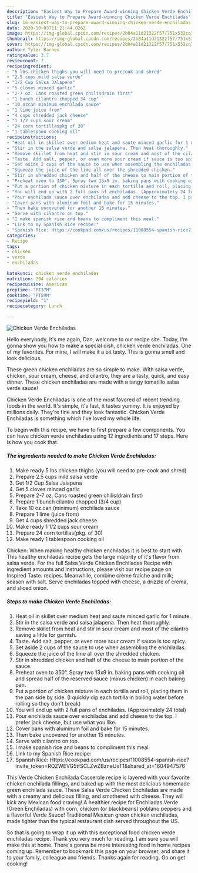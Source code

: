 ```yaml
---
description: "Easiest Way to Prepare Award-winning Chicken Verde Enchiladas"
title: "Easiest Way to Prepare Award-winning Chicken Verde Enchiladas"
slug: 16-easiest-way-to-prepare-award-winning-chicken-verde-enchiladas
date: 2020-10-03T11:21:44.026Z
image: https://img-global.cpcdn.com/recipes/2b04a11d21322f57/751x532cq70/chicken-verde-enchiladas-recipe-main-photo.jpg
thumbnail: https://img-global.cpcdn.com/recipes/2b04a11d21322f57/751x532cq70/chicken-verde-enchiladas-recipe-main-photo.jpg
cover: https://img-global.cpcdn.com/recipes/2b04a11d21322f57/751x532cq70/chicken-verde-enchiladas-recipe-main-photo.jpg
author: Tyler Barnes
ratingvalue: 3.7
reviewcount: 7
recipeingredient:
- "5 lbs chicken thighs you will need to precook and shred"
- "2.5 cups mild salsa verde"
- "1/2 Cup Salsa Jalapena"
- "5 cloves minced garlic"
- "2-7 oz. Cans roasted green chilisdrain first"
- "1 bunch cilantro chopped 34 cup"
- "10 ozcan minimum enchilada sauce"
- "1 lime juice from"
- "4 cups shredded jack cheese"
- "1 1/2 cups sour cream"
- "24 corn tortillaspkg of 30"
- "1 tablespoon cooking oil"
recipeinstructions:
- "Heat oil in skillet over medium heat and saute minced garlic for 1 minute."
- "Stir in the salsa verde and salsa jalapena. Then heat thoroughly."
- "Remove skillet from heat and stir in sour cream and most of the cilantro saving a little for garnish."
- "Taste. Add salt, pepper, or even more sour cream if sauce is too spicy."
- "Set aside 2 cups of the sauce to use when assembling the enchiladas."
- "Squeeze the juice of the lime all over the shredded chicken."
- "Stir in shredded chicken and half of the cheese to main portion of the sauce."
- "Preheat oven to 350°. Spray two 13x9 in. baking pans with cooking oil and spread half of the reserved sauce (minus chicken) in each baking pan."
- "Put a portion of chicken mixture in each tortilla and roll, placing them in the pan side by side. (I quickly dip each tortilla in boiling water before rolling so they don&#39;t break)"
- "You will end up with 2 full pans of enchiladas. (Approximately 24 total)"
- "Pour enchilada sauce over enchiladas and add cheese to the top. I prefer jack cheese, but use what you like."
- "Cover pans with aluminum foil and bake for 15 minutes."
- "Then bake uncovered for another 15 minutes."
- "Serve with cilantro on top."
- "I make spanish rice and beans to compliment this meal."
- "Link to my Spanish Rice recipe:"
- "Spanish Rice: Https://cookpad.com/us/recipes/11008554-spanish-rice?invite_token=RQZWEVG5tfSCLZwZBzneUxT1&amp;shared_at=1604947576"
categories:
- Recipe
tags:
- chicken
- verde
- enchiladas

katakunci: chicken verde enchiladas 
nutrition: 294 calories
recipecuisine: American
preptime: "PT37M"
cooktime: "PT59M"
recipeyield: "1"
recipecategory: Lunch

---
```



![Chicken Verde Enchiladas](https://img-global.cpcdn.com/recipes/2b04a11d21322f57/751x532cq70/chicken-verde-enchiladas-recipe-main-photo.jpg)

Hello everybody, it's me again, Dan, welcome to our recipe site. Today, I'm gonna show you how to make a special dish, chicken verde enchiladas. One of my favorites. For mine, I will make it a bit tasty. This is gonna smell and look delicious.

These green chicken enchiladas are so simple to make. With salsa verde, chicken, sour cream, cheese, and cilantro, they are a tasty, quick, and easy dinner. These chicken enchiladas are made with a tangy tomatillo salsa verde sauce!

Chicken Verde Enchiladas is one of the most favored of recent trending foods in the world. It's simple, it's fast, it tastes yummy. It is enjoyed by millions daily. They're fine and they look fantastic. Chicken Verde Enchiladas is something which I've loved my whole life.


To begin with this recipe, we have to first prepare a few components. You can have chicken verde enchiladas using 12 ingredients and 17 steps. Here is how you cook that.

<!--inarticleads1-->

##### The ingredients needed to make Chicken Verde Enchiladas:

1. Make ready 5 lbs chicken thighs (you will need to pre-cook and shred)
1. Prepare 2.5 cups mild salsa verde
1. Get 1/2 Cup Salsa Jalapena
1. Get 5 cloves minced garlic
1. Prepare 2-7 oz. Cans roasted green chilis(drain first)
1. Prepare 1 bunch cilantro chopped (3/4 cup)
1. Take 10 oz.can (minimum) enchilada sauce
1. Prepare 1 lime (juice from)
1. Get 4 cups shredded jack cheese
1. Make ready 1 1/2 cups sour cream
1. Prepare 24 corn tortillas(pkg. of 30)
1. Make ready 1 tablespoon cooking oil


Chicken: When making healthy chicken enchiladas it is best to start with This healthy enchiladas recipe gets the large majority of it&#39;s flavor from salsa verde. For the full Salsa Verde Chicken Enchiladas Recipe with ingredient amounts and instructions, please visit our recipe page on Inspired Taste. recipes. Meanwhile, combine crème fraîche and milk; season with salt. Serve enchiladas topped with cheese, a drizzle of crema, and sliced onion. 

<!--inarticleads2-->

##### Steps to make Chicken Verde Enchiladas:

1. Heat oil in skillet over medium heat and saute minced garlic for 1 minute.
1. Stir in the salsa verde and salsa jalapena. Then heat thoroughly.
1. Remove skillet from heat and stir in sour cream and most of the cilantro saving a little for garnish.
1. Taste. Add salt, pepper, or even more sour cream if sauce is too spicy.
1. Set aside 2 cups of the sauce to use when assembling the enchiladas.
1. Squeeze the juice of the lime all over the shredded chicken.
1. Stir in shredded chicken and half of the cheese to main portion of the sauce.
1. Preheat oven to 350°. Spray two 13x9 in. baking pans with cooking oil and spread half of the reserved sauce (minus chicken) in each baking pan.
1. Put a portion of chicken mixture in each tortilla and roll, placing them in the pan side by side. (I quickly dip each tortilla in boiling water before rolling so they don&#39;t break)
1. You will end up with 2 full pans of enchiladas. (Approximately 24 total)
1. Pour enchilada sauce over enchiladas and add cheese to the top. I prefer jack cheese, but use what you like.
1. Cover pans with aluminum foil and bake for 15 minutes.
1. Then bake uncovered for another 15 minutes.
1. Serve with cilantro on top.
1. I make spanish rice and beans to compliment this meal.
1. Link to my Spanish Rice recipe:
1. Spanish Rice: Https://cookpad.com/us/recipes/11008554-spanish-rice?invite_token=RQZWEVG5tfSCLZwZBzneUxT1&amp;shared_at=1604947576


This Verde Chicken Enchilada Casserole recipe is layered with your favorite chicken enchilada fillings, and baked up with the most delicious homemade green enchilada sauce. These Salsa Verde Chicken Enchiladas are made with a creamy and delicious filling, and smothered with cheese. They will kick any Mexican food craving! A healthier recipe for Enchiladas Verde (Green Enchiladas) with corn, chicken (or blackbeans) poblano peppers and a flavorful Verde Sauce! Traditional Mexican green chicken enchiladas, made lighter than the typical restaurant dish served throughout the US. 

So that is going to wrap it up with this exceptional food chicken verde enchiladas recipe. Thank you very much for reading. I am sure you will make this at home. There's gonna be more interesting food in home recipes coming up. Remember to bookmark this page on your browser, and share it to your family, colleague and friends. Thanks again for reading. Go on get cooking!
